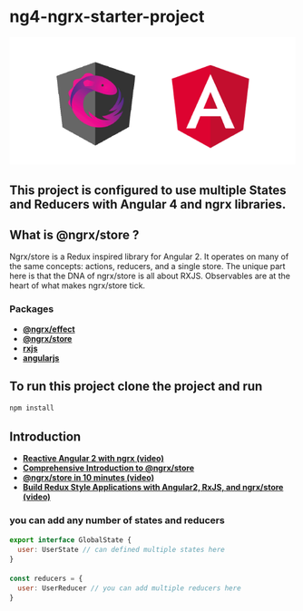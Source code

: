 # ng4-ngrx-starter-project

![ngrx-and-ng4](https://github.com/AjanthaB/ng4-ngrx-starter-project/blob/gh-pages/docs/img/ng4-ngrx.png)

## This project is configured to use multiple **States** and **Reducers** with **Angular 4** and **ngrx** libraries.

## What is @ngrx/store ?

Ngrx/store is a Redux inspired library for Angular 2. It operates on many of the same concepts: actions, reducers, and a single store. The unique part here is that the DNA of ngrx/store is all about RXJS. Observables are at the heart of what makes ngrx/store tick.

### Packages 
* **[@ngrx/effect](https://github.com/ngrx/store)** 
* **[@ngrx/store](https://github.com/ngrx/effects)**
* **[rxjs](http://reactivex.io/rxjs/)**
* **[angularjs](https://angular.io/)**

## To run this project clone the project and run 
```javascript
npm install
```

## Introduction

* **[Reactive Angular 2 with ngrx (video)](https://youtu.be/mhA7zZ23Odw)**
* **[Comprehensive Introduction to @ngrx/store](https://gist.github.com/btroncone/a6e4347326749f938510)**
* **[@ngrx/store in 10 minutes (video)](https://egghead.io/lessons/angular-2-ngrx-store-in-10-minutes)**
* **[Build Redux Style Applications with Angular2, RxJS, and ngrx/store (video)](https://egghead.io/courses/building-a-time-machine-with-angular-2-and-rxjs)**



### you can add any number of states and reducers

```javascript
export interface GlobalState {
  user: UserState // can defined multiple states here
}

const reducers = {
  user: UserReducer // you can add multiple reducers here
}

```


